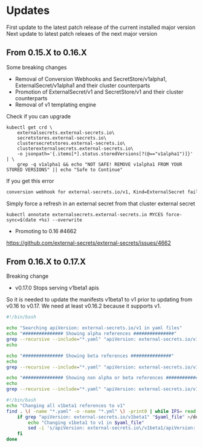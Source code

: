 # Updates

First update to the latest patch release of the current installed major version
Next update to latest patch releaes of the next major version

## From 0.15.X to 0.16.X

Some breaking changes

- Removal of Conversion Webhooks and SecretStore/v1alpha1, ExternalSecret/v1alpha1 and their cluster counterparts
- Promotion of ExternalSecret/v1 and SecretStore/v1 and their cluster counterparts
- Removal of v1 templating engine

Check if you can upgrade

```shell
kubectl get crd \
    externalsecrets.external-secrets.io\
    secretstores.external-secrets.io\
    clustersecretstores.external-secrets.io\
    clusterexternalsecrets.external-secrets.io\
    -o jsonpath='{.items[*].status.storedVersions[?(@=="v1alpha1")]}' | \
    grep -q v1alpha1 && echo "NOT SAFE! REMOVE v1alpha1 FROM YOUR STORED VERSIONS" || echo "Safe to Continue"
```

If you get this error

```txt
conversion webhook for external-secrets.io/v1, Kind=ExternalSecret failed: the server could not find the requested resource
```

Simply force a refresh in an external secret from that cluster external secret

```shell
kubectl annotate externalsecrets.external-secrets.io MYCES force-sync=$(date +%s) --overwrite
```

- Promoting to 0.16 #4662

<https://github.com/external-secrets/external-secrets/issues/4662>

## From 0.16.X to 0.17.X

Breaking change

- v0.17.0 Stops serving v1beta1 apis

So it is needed to update the manifests v1beta1 to v1 prior to updating from v0.16 to v0.17. We need at least v0.16.2 because it supports v1.

```bash
#!/bin/bash

echo "Searching apiVersion: external-secrets.io/v1 in yaml files"
echo "############### Showing alpha references ###############"
grep --recursive --include="*.yaml" "apiVersion: external-secrets.io/v1alpha"
echo

echo "############### Showing beta references ###############"
echo
grep --recursive --include="*.yaml" "apiVersion: external-secrets.io/v1beta"

echo "############### Showing non alpha or beta references ###############"
echo
grep --recursive --include="*.yaml" "apiVersion: external-secrets.io/v1" | grep -v "v1alpha" | grep -v "v1beta"
```

```bash
#!/bin/bash
echo "Changing all v1beta1 references to v1"
find . \( -name "*.yaml" -o -name "*.yml" \) -print0 | while IFS= read -r -d '' yaml_file; do
    if grep "apiVersion: external-secrets.io/v1beta1" "$yaml_file" >/dev/null; then
        echo "Changing v1beta1 to v1 in $yaml_file"
        sed -i 's/apiVersion: external-secrets.io\/v1beta1/apiVersion: external-secrets.io\/v1/g' "$yaml_file"
    fi
done
```
